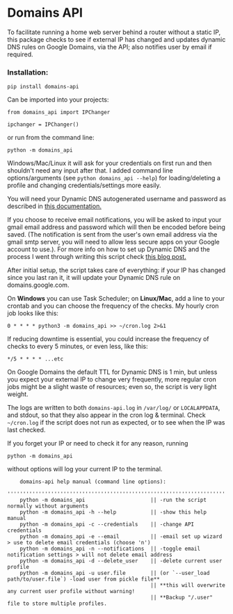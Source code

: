 # Domains API
To facilitate running a home web server behind a router without a static IP, this package checks to see if external IP has changed and updates dynamic DNS rules on Google Domains, via the API; also notifies user by email if required.

### Installation:

`pip install domains-api`

Can be imported into your projects:

```
from domains_api import IPChanger

ipchanger = IPChanger()
```
or run from the command line:

`python -m domains_api`

Windows/Mac/Linux it will ask for your credentials on first run and then shouldn't need any input after that. I added command line options/arguments (see `python domains_api --help`) for loading/deleting a profile and changing credentials/settings more easily.

You will need your Dynamic DNS autogenerated username and password as described in [this documentation.](https://support.google.com/domains/answer/6147083?hl=en-CA)

If you choose to receive email notifications, you will be asked to input your gmail email address and password which will then be encoded before being saved. (The notification is sent from the user's own email address via the gmail smtp server, you will need to allow less secure apps on your Google account to use.). For more info on how to set up Dynamic DNS and the process I went through writing this script check [this blog post.](https://mjfullstack.medium.com/running-a-home-web-server-without-a-static-ip-using-google-domains-python-saves-the-day-246570b26d88)

After initial setup, the script takes care of everything: if your IP has changed since you last ran it, it will update your Dynamic DNS rule on domains.google.com.

On **Windows** you can use Task Scheduler; on **Linux/Mac**, add a line to your crontab and you can choose the frequency of the checks. My hourly cron job looks like this:

`0 * * * * python3 -m domains_api >> ~/cron.log 2>&1`

If reducing downtime is essential, you could increase the frequency of checks to every 5 minutes, or even less, like this:

`*/5 * * * * ...etc`

On Google Domains the default TTL for Dynamic DNS is 1 min, but unless you expect your external IP to change very frequently, more regular cron jobs might be a slight waste of resources; even so, the script is very light weight.

The logs are written to both `domains-api.log` in `/var/log/` or `LOCALAPPDATA`, and stdout, so that they also appear in the cron log & terminal. Check `~/cron.log` if the script does not run as expected, or to see when the IP was last checked.

If you forget your IP or need to check it for any reason, running

`python -m domains_api` 

without options will log your current IP to the terminal.

        domains-api help manual (command line options):
        '''''''''''''''''''''''''''''''''''''''''''''''''''''''''''''''''''''''''''''''''''''''
        python -m domains_api                     || -run the script normally without arguments
        python -m domains_api -h --help           || -show this help manual
        python -m domains_api -c --credentials    || -change API credentials
        python -m domains_api -e --email          || -email set up wizard > use to delete email credentials (choose 'n')
        python -m domains_api -n --notifications  || -toggle email notification settings > will not delete email address
        python -m domains_api -d --delete_user    || -delete current user profile
        python -m domains_api -u user.file        || (or `--user_load path/to/user.file`) -load user from pickle file**
                                                  || **this will overwrite any current user profile without warning!
                                                  || **Backup "/.user" file to store multiple profiles.

